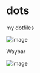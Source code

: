 # dots
my dotfiles

![image](https://user-images.githubusercontent.com/92317276/180457432-9aba0298-951c-4e64-9ae3-adc5b6108179.png)

Waybar

![image](https://user-images.githubusercontent.com/92317276/180455859-28a62c13-9959-4192-9f7c-67f5c5686079.png)

